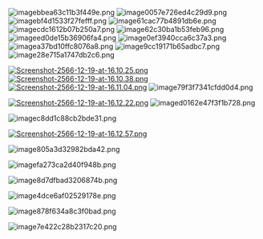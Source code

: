 ![imagebbea63c11b3f449e.png](https://img5.pic.in.th/file/secure-sv1/imagebbea63c11b3f449e.png)
![image0057e726ed4c29d9.png](https://img5.pic.in.th/file/secure-sv1/image0057e726ed4c29d9.png)
![imagebf4d1533f27fefff.png](https://img5.pic.in.th/file/secure-sv1/imagebf4d1533f27fefff.png)
![image61cac77b4891db6e.png](https://img5.pic.in.th/file/secure-sv1/image61cac77b4891db6e.png)
![imagecdc1612b07b250a7.png](https://img5.pic.in.th/file/secure-sv1/imagecdc1612b07b250a7.png)
![image62c30ba1b53feb96.png](https://img5.pic.in.th/file/secure-sv1/image62c30ba1b53feb96.png)
![imageed0de15b36906fa4.png](https://img2.pic.in.th/pic/imageed0de15b36906fa4.png)
![image0ef3940cca6c37a3.png](https://img5.pic.in.th/file/secure-sv1/image0ef3940cca6c37a3.png)
![imagea37bd10ffc8076a8.png](https://img2.pic.in.th/pic/imagea37bd10ffc8076a8.png)
![image9cc19171b65adbc7.png](https://img2.pic.in.th/pic/image9cc19171b65adbc7.png)
![image28e715a1747db2c6.png](https://img2.pic.in.th/pic/image28e715a1747db2c6.png)

[![Screenshot-2566-12-19-at-16.10.25.png](https://img2.pic.in.th/pic/Screenshot-2566-12-19-at-16.10.25.png)](https://pic.in.th/image/ZyNaYT)
[![Screenshot-2566-12-19-at-16.10.38.png](https://img2.pic.in.th/pic/Screenshot-2566-12-19-at-16.10.38.png)](https://pic.in.th/image/ZyNTGo)
[![Screenshot-2566-12-19-at-16.11.04.png](https://img5.pic.in.th/file/secure-sv1/Screenshot-2566-12-19-at-16.11.04.png)](https://pic.in.th/image/ZyNZcq)
![image79f3f7341cfdd0d4.png](https://img5.pic.in.th/file/secure-sv1/image79f3f7341cfdd0d4.png)

[![Screenshot-2566-12-19-at-16.12.22.png](https://img5.pic.in.th/file/secure-sv1/Screenshot-2566-12-19-at-16.12.22.png)](https://pic.in.th/image/ZyNzg6)
![imaged0162e47f3f1b728.png](https://img5.pic.in.th/file/secure-sv1/imaged0162e47f3f1b728.png)

![imagec8dd1c88cb2bde31.png](https://img5.pic.in.th/file/secure-sv1/imagec8dd1c88cb2bde31.png)

[![Screenshot-2566-12-19-at-16.12.57.png](https://img5.pic.in.th/file/secure-sv1/Screenshot-2566-12-19-at-16.12.57.png)](https://pic.in.th/image/ZyNMIz)

![image805a3d32982bda42.png](https://img5.pic.in.th/file/secure-sv1/image805a3d32982bda42.png)

![imagefa273ca2d40f948b.png](https://img2.pic.in.th/pic/imagefa273ca2d40f948b.png)

![image8d7dfbad3206874b.png](https://img5.pic.in.th/file/secure-sv1/image8d7dfbad3206874b.png)

![image4dce6af02529178e.png](https://img5.pic.in.th/file/secure-sv1/image4dce6af02529178e.png)

![image878f634a8c3f0bad.png](https://img2.pic.in.th/pic/image878f634a8c3f0bad.png)

![image7e422c28b2317c20.png](https://img5.pic.in.th/file/secure-sv1/image7e422c28b2317c20.png)